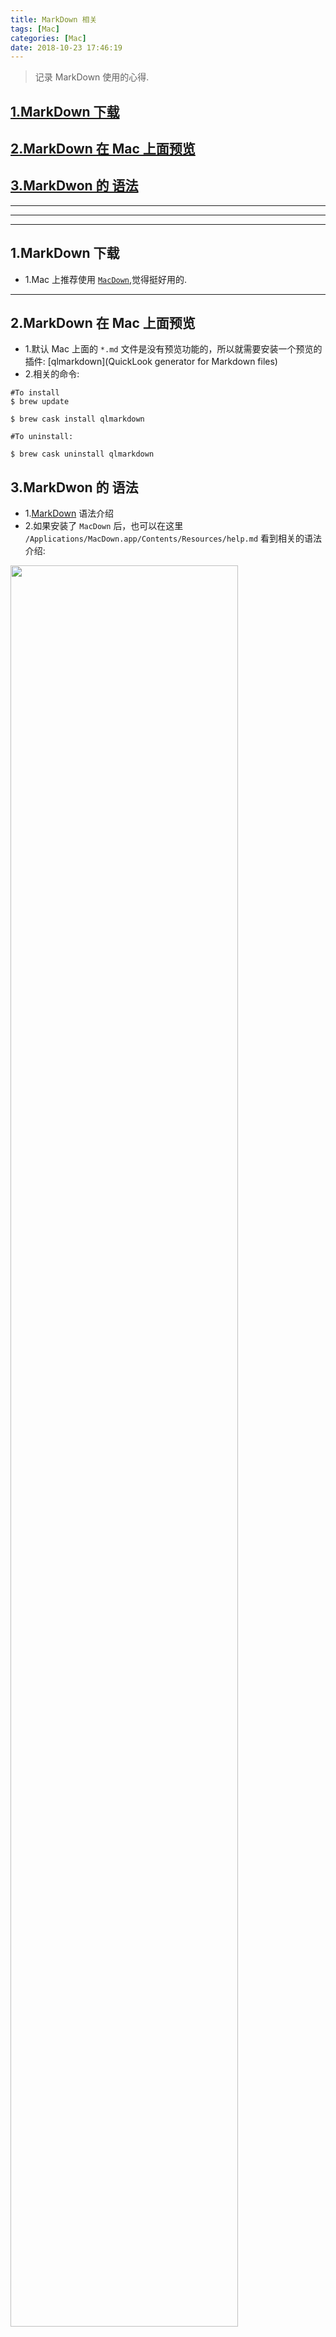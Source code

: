 ```yaml
---
title: MarkDown 相关
tags: [Mac]
categories: [Mac]
date: 2018-10-23 17:46:19
---
```


>记录 MarkDown 使用的心得.
>
<!-- more -->

## [1.MarkDown 下载](#download)
## [2.MarkDown 在 Mac 上面预览](#preview)
## [3.MarkDwon 的 语法](#syntax)

***
***
***

## 1.MarkDown 下载<a name="download"/>
* 1.Mac 上推荐使用 [`MacDown`](https://macdown.uranusjr.com/),觉得挺好用的.


***

## 2.MarkDown 在 Mac 上面预览<a name="preview"/>
* 1.默认 Mac 上面的 `*.md` 文件是没有预览功能的，所以就需要安装一个预览的插件: [qlmarkdown](QuickLook generator for Markdown files)
* 2.相关的命令:

```
#To install
$ brew update

$ brew cask install qlmarkdown

#To uninstall:

$ brew cask uninstall qlmarkdown
```

## 3.MarkDwon 的 语法<a name="syntax"/>
* 1.[MarkDown](https://daringfireball.net/projects/markdown/syntax) 语法介绍
* 2.如果安装了 `MacDown` 后，也可以在这里 `/Applications/MacDown.app/Contents/Resources/help.md` 看到相关的语法介绍:
<img src="/assets/imgs/Mac/Snip20181023_2.png" width="85%" height="85%">
<img src="/assets/imgs/Mac/ScreenShot_2018-10-23_12.37.40.png" width="80%" height="80%">

